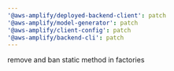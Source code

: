 ```yaml
---
'@aws-amplify/deployed-backend-client': patch
'@aws-amplify/model-generator': patch
'@aws-amplify/client-config': patch
'@aws-amplify/backend-cli': patch
---
```


remove and ban static method in factories
